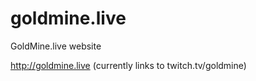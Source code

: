 # goldmine.live
GoldMine.live website

http://goldmine.live (currently links to twitch.tv/goldmine)
